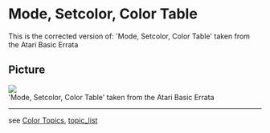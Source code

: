 # Mode, Setcolor, Color Table  
  
This is the corrected version of: 'Mode, Setcolor, Color Table' taken from the Atari Basic Errata  
  
## Picture  
![](attachments/Mode%2C+Setcolor%2C+Color+Table.jpg)  
'Mode, Setcolor, Color Table' taken from the Atari Basic Errata  
  
  
---
see [Color Topics](../Color_topics/index.md), [topic_list](../topic_list/index.md)  
